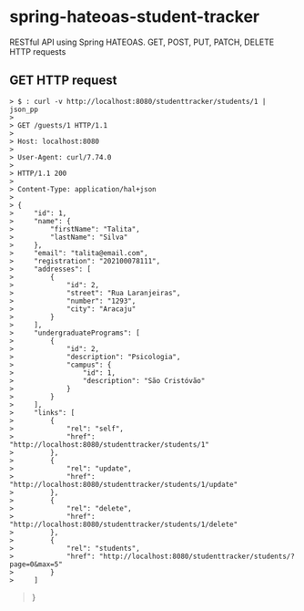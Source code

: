 # spring-hateoas-student-tracker

RESTful API using Spring HATEOAS. GET, POST, PUT, PATCH, DELETE HTTP requests

## GET HTTP request

    > $ : curl -v http://localhost:8080/studenttracker/students/1 | json_pp
    > 
    > GET /guests/1 HTTP/1.1
    > 
    > Host: localhost:8080
    > 
    > User-Agent: curl/7.74.0
    > 
    > HTTP/1.1 200
    > 
    > Content-Type: application/hal+json
    > 
    > {
    >     "id": 1,
    >     "name": {
    >         "firstName": "Talita",
    >         "lastName": "Silva"
    >     },
    >     "email": "talita@email.com",
    >     "registration": "202100078111",
    >     "addresses": [
    >         {
    >             "id": 2,
    >             "street": "Rua Laranjeiras",
    >             "number": "1293",
    >             "city": "Aracaju"
    >         }
    >     ],
    >     "undergraduatePrograms": [
    >         {
    >             "id": 2,
    >             "description": "Psicologia",
    >             "campus": {
    >                 "id": 1,
    >                 "description": "São Cristóvão"
    >             }
    >         }
    >     ],
    >     "links": [
    >         {
    >             "rel": "self",
    >             "href": "http://localhost:8080/studenttracker/students/1"
    >         },
    >         {
    >             "rel": "update",
    >             "href": "http://localhost:8080/studenttracker/students/1/update"
    >         },
    >         {
    >             "rel": "delete",
    >             "href": "http://localhost:8080/studenttracker/students/1/delete"
    >         },
    >         {
    >             "rel": "students",
    >             "href": "http://localhost:8080/studenttracker/students/?page=0&max=5"
    >         }
    >     ]

> }
